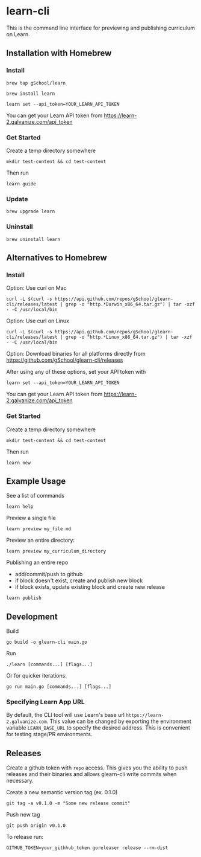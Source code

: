 # learn-cli

This is the command line interface for previewing and publishing curriculum on Learn.

## Installation with Homebrew

### Install
```
brew tap gSchool/learn
```
```
brew install learn
```
```
learn set --api_token=YOUR_LEARN_API_TOKEN
```

You can get your Learn API token from https://learn-2.galvanize.com/api_token

### Get Started

Create a temp directory somewhere
```
mkdir test-content && cd test-content
```

Then run
```
learn guide
```

### Update
```
brew upgrade learn
```

### Uninstall
```
brew uninstall learn
```

## Alternatives to Homebrew

### Install

Option: Use curl on Mac
```
curl -L $(curl -s https://api.github.com/repos/gSchool/glearn-cli/releases/latest | grep -o "http.*Darwin_x86_64.tar.gz") | tar -xzf - -C /usr/local/bin
```

Option: Use curl on Linux
```
curl -L $(curl -s https://api.github.com/repos/gSchool/glearn-cli/releases/latest | grep -o "http.*Linux_x86_64.tar.gz") | tar -xzf - -C /usr/local/bin
```

Option: Download binaries for all platforms directly from
https://github.com/gSchool/glearn-cli/releases

After using any of these options, set your API token with
```
learn set --api_token=YOUR_LEARN_API_TOKEN
```

You can get your Learn API token from https://learn-2.galvanize.com/api_token

### Get Started

Create a temp directory somewhere
```
mkdir test-content && cd test-content
```

Then run
```
learn new
```

## Example Usage

See a list of commands
```
learn help
```

Preview a single file
```
learn preview my_file.md
```

Preview an entire directory:
```
learn preview my_curriculum_directory
```

Publishing an entire repo
* add/commit/push to github
* if block doesn't exist, create and publish new block
* if block exists, update existing block and create new release
```
learn publish
```

## Development
Build
```
go build -o glearn-cli main.go
```

Run
```
./learn [commands...] [flags...]
```

Or for quicker iterations:
```
go run main.go [commands...] [flags...]
```

### Specifying Learn App URL

By default, the CLI tool will use Learn's base url `https://learn-2.galvanize.com`. This value can be changed by exporting the environment variable `LEARN_BASE_URL` to specify the desired address. This is convenient for testing stage/PR environments.

## Releases

Create a github token with `repo` access. This gives you the ability to push releases and their binaries and allows glearn-cli write commits when necessary.

Create a new semantic version tag (ex. 0.1.0)
```
git tag -a v0.1.0 -m "Some new release commit"
```

Push new tag
```
git push origin v0.1.0
```

To release run:
```
GITHUB_TOKEN=your_githhub_token goreleaser release --rm-dist
```

